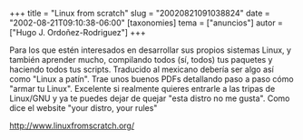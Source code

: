 +++
title = "Linux from scratch"
slug = "20020821091038824"
date = "2002-08-21T09:10:38-06:00"
[taxonomies]
tema = ["anuncios"]
autor = ["Hugo J. Ordoñez-Rodriguez"]
+++

Para los que estén interesados en desarrollar sus propios sistemas
Linux, y también aprender mucho, compilando todos (sí, todos) tus
paquetes y haciendo todos tus scripts. Traducido al mexicano debería ser
algo así como &quot;Linux a patín&quot;. Trae unos buenos PDFs
detallando paso a paso cómo &quot;armar tu Linux&quot;. Excelente si
realmente quieres entrarle a las tripas de Linux/GNU y ya te puedes
dejar de quejar &quot;esta distro no me gusta&quot;. Como dice el
website &quot;your distro, your rules&quot;

http://www.linuxfromscratch.org/

